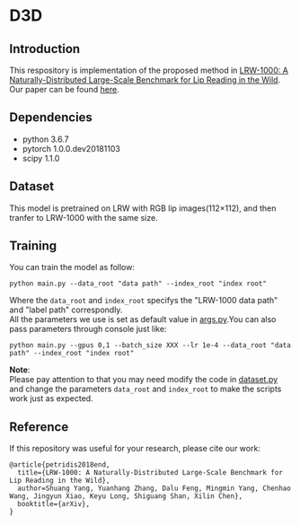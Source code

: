 # D3D
## Introduction   

This respository is implementation of the proposed method in [LRW-1000: A Naturally-Distributed Large-Scale Benchmark for Lip Reading in the Wild](). Our paper can be found [here](https://arxiv.org/pdf/1810.06990.pdf).
## Dependencies
* python 3.6.7   
* pytorch 1.0.0.dev20181103
* scipy 1.1.0
## Dataset
This model is pretrained on LRW with RGB lip images(112×112), and then tranfer to LRW-1000 with the same size.    
## Training   
You can train the model as follow:
```
python main.py --data_root "data path" --index_root "index root"
```
Where the `data_root` and `index_root` specifys the "LRW-1000 data path" and "label path" correspondly.   
All the parameters we use is set as default value in [args.py]().You can also pass parameters through console just like:
```
python main.py --gpus 0,1 --batch_size XXX --lr 1e-4 --data_root "data path" --index_root "index root"
```
**Note**:   
Please pay attention to that you may need modify the code in [dataset.py]() and change the parameters `data_root` and `index_root` to make the scripts work just as expected. 
## Reference

If this repository was useful for your research, please cite our work:

```
@article{petridis2018end,
  title={LRW-1000: A Naturally-Distributed Large-Scale Benchmark for Lip Reading in the Wild},
  author=Shuang Yang, Yuanhang Zhang, Dalu Feng, Mingmin Yang, Chenhao Wang, Jingyun Xiao, Keyu Long, Shiguang Shan, Xilin Chen},
  booktitle={arXiv},
}
```
